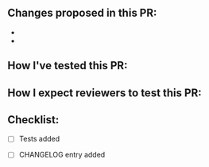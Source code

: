 ## Changes proposed in this PR:
-
-

## How I've tested this PR:

## How I expect reviewers to test this PR:

## Checklist:
- [ ] Tests added
- [ ] CHANGELOG entry added

    [HashiCorp engineers only. Community PRs should not add a changelog entry.]::
    [Changelog entries should use present tense, e.g. "Add support for..."]::